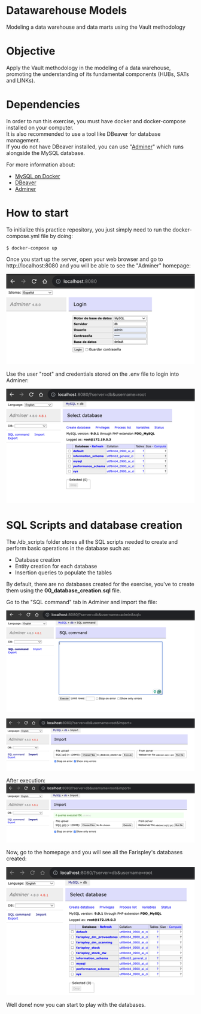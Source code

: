 # Datawarehouse Models

Modeling a data warehouse and data marts using the Vault methodology

# Objective

Apply the Vault methodology in the modeling of a data warehouse, promoting the understanding of its fundamental components (HUBs, SATs and LINKs).

# Dependencies

In order to run this exercise, you must have docker and docker-compose installed on your computer.  
It is also recommended to use a tool like DBeaver for database management.  
If you do not have DBeaver installed, you can use "[Adminer](https://hub.docker.com/_/adminer/)" which runs alongside the MySQL database.

For more information about:

*   [MySQL on Docker](https://hub.docker.com/_/mysql)
*   [DBeaver](https://dbeaver.io/download/)
*   [Adminer](https://hub.docker.com/_/adminer/)

# How to start

To initialize this practice repository, you just simply need to run the docker-compose.yml file by doing:

`$ docker-compose up`

Once you start up the server, open your web browser and go to http://localhost:8080 and you will be able to see the "Adminer" homepage:

![homepage](docs/assets/image.png)

Use the user "root" and credentials stored on the .env file to login into Adminer:

![alt text](docs/assets/image-5.png)

# SQL Scripts and database creation

The /db\_scripts folder stores all the SQL scripts needed to create and perform basic operations in the database such as:

*   Database creation
*   Entity creation for each database
*   Insertion queries to populate the tables

By default, there are no databases created for the exercise, you've to create them using the **00\_database\_creation.sql** file.

Go to the "SQL command" tab in Adminer and import the file:

![alt text](docs/assets/image-3.png)

![alt text](docs/assets/image-6.png)

After execution:
![alt text](docs/assets/image-7.png)

Now, go to the homepage and you will see all the Farispley's databases created:

![alt text](docs/assets/image-8.png)

Well done! now you can start to play with the databases.